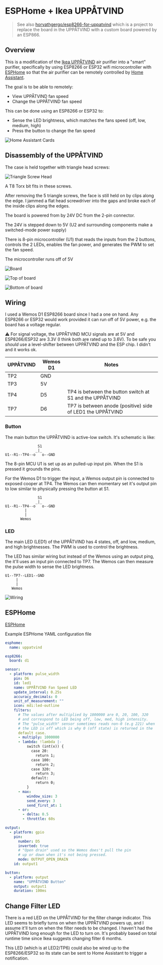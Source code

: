 # ESPHome + Ikea UPPÅTVIND

> See also [horvathgergo/esp8266-for-uppatvind](https://github.com/horvathgergo/esp8266-for-uppatvind) which is a project to replace the board in the UPPÅTVIND with a custom board powered by an ESP866.

## Overview

This is a modification of the [Ikea UPPÅTVIND](https://www.ikea.com/us/en/p/uppatvind-air-purifier-60498228/) air purifier into a "smart" purifier, specifically by using ESP8266 or ESP32 wifi microcontroller with [ESPHome](https://esphome.io/) so that the air purifier can be remotely controlled by [Home Assistant](https://www.home-assistant.io/).

The goal is to be able to remotely:
- View UPPÅTVIND fan speed
- Change the UPPÅTVIND fan speed

This can be done using an ESP8266 or ESP32 to:
- Sense the LED brightness, which matches the fans speed (off, low, medium, high) 
- Press the button to change the fan speed

![Home Assistant Cards](images/homeassistant.png)

## Disassembly of the UPPÅTVIND

The case is held together with triangle head screws:

![Triangle Screw Head](images/triangle-screw.jpg)

A T8 Torx bit fits in these screws.

After removing the 5 triangle screws, the face is still held on by clips along the edge. I jammed a flat head screwdriver into the gaps and broke each of the inside clips along the edges.

The board is powered from by 24V DC from the 2-pin connector.

The 24V is stepped down to 5V (U2 and surrounding components make a switched-mode power supply)

There is 8-pin microcontroller (U1) that reads the inputs from the 2 buttons, controls the 2 LEDs, enables the fan power, and generates the PWM to set the fan speed.

The microcontroller runs off of 5V  


![Board](images/board.jpg)

![Top of board](images/board-top.jpg)

![Bottom of board](images/board-bottom.jpg)


## Wiring

I used a Wemos D1 ESP8266 board since I had a one on hand. Any ESP8266 or ESP32 would work provided it can run off of 5V power, e.g. the board has a voltage regular.


 ⚠️ For signal voltage, the UPPÅTVIND MCU signals are at 5V and ESP8266/ESP32 are 3.3V (I think both are rated up to 3.6V). To be safe you _should_ use a level-shifter between UPPÅTVIND and the ESP chip. I didn't and it works ok.


| UPPÅTVIND | Wemos D1 | Notes                                                      |
| --------- | -------- | ---------------------------------------------------------- |
| TP2       | GND      |
| TP3       | 5V       |
| TP4       | D5       | TP4 is between the button switch at S1 and the UPPÅTVIND   |
| TP7       | D6       | TP7 is between anode (positive) side of LED1 the UPPÅTVIND |


### Button

The main button the UPPÅTVIND is active-low switch. It's schematic is like:
```
               S1
              _|_
U1--R1--TP4--o   o--GND
```

The 8-pin MCU U1 is set up as an pulled-up input pin. When the S1 is pressed it grounds the pins.

For the Wemos D1 to trigger the input, a Wemos output pin is connected to exposed cooper at TP4. The Wemos can then momentary set it's output pin to low similar to physically pressing the button at S1.


```
               S1
              _|_
U1--R1--TP4--o   o--GND
         |
         |
       Wemos
```

### LED

The main LED (LED1) of the UPPÅTVIND has 4 states, off, and low, medium, and high brightnesses. The PWM is used to control the brightness.

The LED has similar wiring but instead of the Wemos using an output ping, the it'll uses an input pin connected to TP7. The Wemos can then measure the pulse width to sense the LED brightness.


```
U1--TP7--LED1--GND
     |
     |
   Wemos
```



![Wiring](images/wiring.jpg)


## ESPHome

[ESPHome](https://esphome.io/)


Example ESPHome YAML configuration file

```yaml
esphome:
  name: uppatvind

esp8266:
  board: d1

sensor:
  - platform: pulse_width
    pin: D6
    id: led1
    name: UPPÅTVIND Fan Speed LED
    update_interval: 0.25s
    accuracy_decimals: 0
    unit_of_measurement: ""
    icon: mdi:led-outline
    filters:
      # The values after multiplied by 1000000 are 0, 20, 100, 320
      # and correspond to LED being off, low, med, high intensity.
      # The "pulse_width" sensor sometimes reads non-0 (e.g 221) when
      # the LED is off which is why 0 (off state) is returned in the
      default case.
      - multiply: 1000000
      - lambda: !lambda |- 
          switch (int(x)) {
            case 20:
              return 1;
            case 100:
              return 2;
            case 320:
              return 3;
            default:
              return 0;
          }
      - max:
          window_size: 3
          send_every: 3
          send_first_at: 1
      - or:
        - delta: 0.5
        - throttle: 60s

output:
  - platform: gpio
    pin:
      number: D5
      inverted: true  
      # "Open drain" used so the Wemos does't pull the pin 
      # up or down when it's not being pressed.
      mode: OUTPUT_OPEN_DRAIN
    id: output1

button:
  - platform: output
    name: "UPPÅTVIND Button"
    output: output1
    duration: 100ms
```

## Change Filter LED

There is a red LED on the UPPÅTVIND for the filter change indicator. This LED seems to briefly turns on when the UPPÅTVIND powers up, and I assume it'll turn on when the filter needs to be changed. I haven't had the UPPÅTVIND long enough for the LED to turn on. It's probably based on total runtime time since Ikea suggests changing filter 6 months.

This LED (which is at LED2/TP6) could also be wired up to the ESP8266/ESP32 so its state can be sent to Home Assistant to trigger a notification.